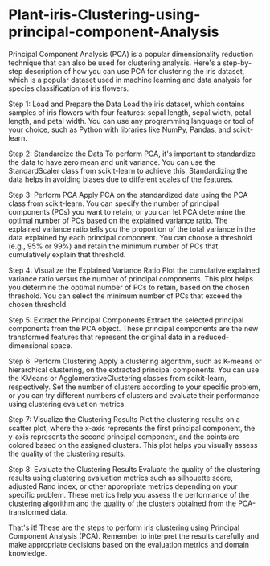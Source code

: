 # Plant-iris-Clustering-using-principal-component-Analysis

Principal Component Analysis (PCA) is a popular dimensionality reduction technique that can also be used for clustering analysis. Here's a step-by-step description of how you can use PCA for clustering the iris dataset, which is a popular dataset used in machine learning and data analysis for species classification of iris flowers.

Step 1: Load and Prepare the Data
Load the iris dataset, which contains samples of iris flowers with four features: sepal length, sepal width, petal length, and petal width. You can use any programming language or tool of your choice, such as Python with libraries like NumPy, Pandas, and scikit-learn.

Step 2: Standardize the Data
To perform PCA, it's important to standardize the data to have zero mean and unit variance. You can use the StandardScaler class from scikit-learn to achieve this. Standardizing the data helps in avoiding biases due to different scales of the features.

Step 3: Perform PCA
Apply PCA on the standardized data using the PCA class from scikit-learn. You can specify the number of principal components (PCs) you want to retain, or you can let PCA determine the optimal number of PCs based on the explained variance ratio. The explained variance ratio tells you the proportion of the total variance in the data explained by each principal component. You can choose a threshold (e.g., 95% or 99%) and retain the minimum number of PCs that cumulatively explain that threshold.

Step 4: Visualize the Explained Variance Ratio
Plot the cumulative explained variance ratio versus the number of principal components. This plot helps you determine the optimal number of PCs to retain, based on the chosen threshold. You can select the minimum number of PCs that exceed the chosen threshold.

Step 5: Extract the Principal Components
Extract the selected principal components from the PCA object. These principal components are the new transformed features that represent the original data in a reduced-dimensional space.

Step 6: Perform Clustering
Apply a clustering algorithm, such as K-means or hierarchical clustering, on the extracted principal components. You can use the KMeans or AgglomerativeClustering classes from scikit-learn, respectively. Set the number of clusters according to your specific problem, or you can try different numbers of clusters and evaluate their performance using clustering evaluation metrics.

Step 7: Visualize the Clustering Results
Plot the clustering results on a scatter plot, where the x-axis represents the first principal component, the y-axis represents the second principal component, and the points are colored based on the assigned clusters. This plot helps you visually assess the quality of the clustering results.

Step 8: Evaluate the Clustering Results
Evaluate the quality of the clustering results using clustering evaluation metrics such as silhouette score, adjusted Rand index, or other appropriate metrics depending on your specific problem. These metrics help you assess the performance of the clustering algorithm and the quality of the clusters obtained from the PCA-transformed data.

That's it! These are the steps to perform iris clustering using Principal Component Analysis (PCA). Remember to interpret the results carefully and make appropriate decisions based on the evaluation metrics and domain knowledge.
